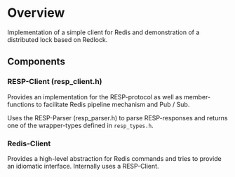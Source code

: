 # Overview
Implementation of a simple client for Redis and demonstration of a distributed lock based on Redlock.

## Components
### RESP-Client (resp_client.h)
Provides an implementation for the RESP-protocol as well as member-functions to facilitate Redis pipeline mechanism and Pub / Sub.

Uses the RESP-Parser (resp_parser.h) to parse RESP-responses and returns one of the wrapper-types defined in `resp_types.h`.

### Redis-Client
Provides a high-level abstraction for Redis commands and tries to provide an idiomatic interface. Internally uses a RESP-Client.
